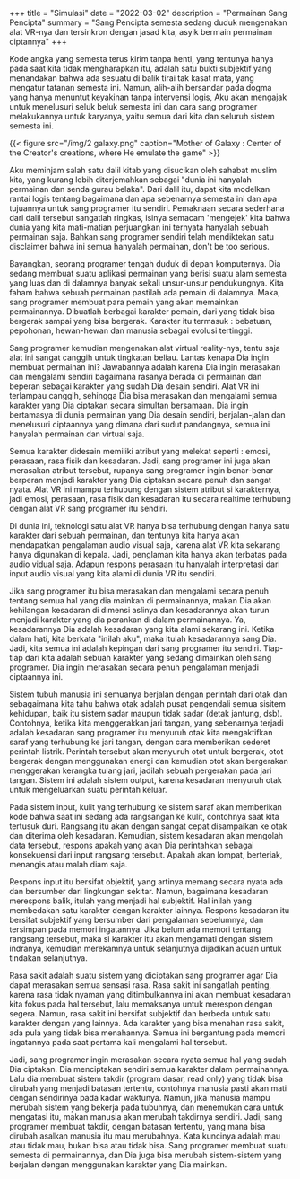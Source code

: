 +++
title = "Simulasi"
date = "2022-03-02"
description = "Permainan Sang Pencipta"
summary = "Sang Pencipta semesta sedang duduk mengenakan alat VR-nya dan tersinkron dengan jasad kita, asyik bermain permainan ciptannya"
+++

Kode angka yang semesta terus kirim tanpa henti, yang tentunya hanya pada saat kita tidak mengharapkan itu, adalah satu bukti subjektif yang menandakan bahwa ada sesuatu di balik tirai tak kasat mata, yang mengatur tatanan semesta ini. Namun, alih-alih bersandar pada dogma yang hanya menuntut keyakinan tanpa intervensi logis, Aku akan mengajak untuk menelusuri seluk beluk semesta ini dan cara sang programer melakukannya untuk karyanya, yaitu semua dari kita dan seluruh sistem semesta ini.

{{< figure src="/img/2 galaxy.png" caption="Mother of Galaxy : Center of the Creator's creations, where He emulate the game" >}}

Aku meminjam salah satu dalil kitab yang disucikan oleh sahabat muslim kita, yang kurang lebih diterjemahkan sebagai "dunia ini hanyalah permainan dan senda gurau belaka". Dari dalil itu, dapat kita modelkan rantai logis tentang bagaimana dan apa sebenarnya semesta ini dan apa tujuannya untuk sang programer itu sendiri. Pemaknaan secara sederhana dari dalil tersebut sangatlah ringkas, isinya semacam 'mengejek' kita bahwa dunia yang kita mati-matian perjuangkan ini ternyata hanyalah sebuah permainan saja. Bahkan sang programer sendiri telah mendiktekan satu disclaimer bahwa ini semua hanyalah permainan, don't be too serious.

Bayangkan, seorang programer tengah duduk di depan komputernya. Dia sedang membuat suatu aplikasi permainan yang berisi suatu alam semesta yang luas dan di dalamnya banyak sekali unsur-unsur pendukungnya. Kita faham bahwa sebuah permainan pastilah ada pemain di dalamnya. Maka, sang programer membuat para pemain yang akan memainkan permainannya. Dibuatlah berbagai karakter pemain, dari yang tidak bisa bergerak sampai yang bisa bergerak. Karakter itu termasuk : bebatuan, pepohonan, hewan-hewan dan manusia sebagai evolusi tertinggi.

Sang programer kemudian mengenakan alat virtual reality-nya, tentu saja alat ini sangat canggih untuk tingkatan beliau. Lantas kenapa Dia ingin membuat permainan ini? Jawabannya adalah karena Dia ingin merasakan dan mengalami sendiri bagaimana rasanya berada di permainan dan beperan sebagai karakter yang sudah Dia desain sendiri. Alat VR ini terlampau canggih, sehingga Dia bisa merasakan dan mengalami semua karakter yang Dia ciptakan secara simultan bersamaan. Dia ingin bertamasya di dunia permainan yang Dia desain sendiri, berjalan-jalan dan menelusuri ciptaannya yang dimana dari sudut pandangnya, semua ini hanyalah permainan dan virtual saja.

Semua karakter didesain memiliki atribut yang melekat seperti : emosi, perasaan, rasa fisik dan kesadaran. Jadi, sang programer ini juga akan merasakan atribut tersebut, rupanya sang programer ingin benar-benar berperan menjadi karakter yang Dia ciptakan secara penuh dan sangat nyata. Alat VR ini mampu terhubung dengan sistem atribut si karakternya, jadi emosi, perasaan, rasa fisik dan kesadaran itu secara realtime terhubung dengan alat VR sang programer itu sendiri.

Di dunia ini, teknologi satu alat VR hanya bisa terhubung dengan hanya satu karakter dari sebuah permainan, dan tentunya kita hanya akan mendapatkan pengalaman audio visual saja, karena alat VR kita sekarang hanya digunakan di kepala. Jadi, penglaman kita hanya akan terbatas pada audio vidual saja. Adapun respons perasaan itu hanyalah interpretasi dari input audio visual yang kita alami di dunia VR itu sendiri.

Jika sang programer itu bisa merasakan dan mengalami secara penuh tentang semua hal yang dia mainkan di permainannya, makan Dia akan kehilangan kesadaran di dimensi aslinya dan kesadarannya akan turun menjadi karakter yang dia perankan di dalam permainannya. Ya, kesadarannya Dia adalah kesadaran yang kita alami sekarang ini. Ketika dalam hati, kita berkata "inilah aku", maka itulah kesadarannya sang Dia. Jadi, kita semua ini adalah kepingan dari sang programer itu sendiri. Tiap-tiap dari kita adalah sebuah karakter yang sedang dimainkan oleh sang programer. Dia ingin merasakan secara penuh pengalaman menjadi ciptaannya ini.

Sistem tubuh manusia ini semuanya berjalan dengan perintah dari otak dan sebagaimana kita tahu bahwa otak adalah pusat pengendali semua sisitem kehidupan, baik itu sistem sadar maupun tidak sadar (detak jantung, dsb). Contohnya, ketika kita menggerakkan jari tangan, yang sebenarnya terjadi adalah kesadaran sang programer itu menyuruh otak kita mengaktifkan saraf yang terhubung ke jari tangan, dengan cara memberikan sederet perintah listrik. Perintah tersebut akan menyuruh otot untuk bergerak, otot bergerak dengan menggunakan energi dan kemudian otot akan bergerakan menggerakan kerangka tulang jari, jadilah sebuah pergerakan pada jari tangan. Sistem ini adalah sistem output, karena kesadaran menyuruh otak untuk mengeluarkan suatu perintah keluar.

Pada sistem input, kulit yang terhubung ke sistem saraf akan memberikan kode bahwa saat ini sedang ada rangsangan ke kulit, contohnya saat kita tertusuk duri. Rangsang itu akan dengan sangat cepat disampaikan ke otak dan diterima oleh kesadaran. Kemudian, sistem kesadaran akan mengolah data tersebut, respons apakah yang akan Dia perintahkan sebagai konsekuensi dari input rangsang tersebut. Apakah akan lompat, berteriak, menangis atau malah diam saja.

Respons input itu bersifat objektif, yang artinya memang secara nyata ada dan bersumber dari lingkungan sekitar. Namun, bagaimana kesadaran merespons balik, itulah yang menjadi hal subjektif. Hal inilah yang membedakan satu karakter dengan karakter lainnya. Respons kesadaran itu bersifat subjektif yang bersumber dari pengalaman sebelumnya, dan tersimpan pada memori ingatannya. Jika belum ada memori tentang rangsang tersebut, maka si karakter itu akan mengamati dengan sistem indranya, kemudian merekamnya untuk selanjutnya dijadikan acuan untuk tindakan selanjutnya.

Rasa sakit adalah suatu sistem yang diciptakan sang programer agar Dia dapat merasakan semua sensasi rasa. Rasa sakit ini sangatlah penting, karena rasa tidak nyaman yang ditimbulkannya ini akan membuat kesadaran kita fokus pada hal tersebut, lalu memaksanya untuk merespon dengan segera. Namun, rasa sakit ini bersifat subjektif dan berbeda untuk satu karakter dengan yang lainnya. Ada karakter yang bisa menahan rasa sakit, ada pula yang tidak bisa menahannya. Semua ini bergantung pada memori ingatannya pada saat pertama kali mengalami hal tersebut.

Jadi, sang programer ingin merasakan secara nyata semua hal yang sudah Dia ciptakan. Dia menciptakan sendiri semua karakter dalam permainannya. Lalu dia membuat sistem takdir (program dasar, read only) yang tidak bisa dirubah yang menjadi batasan tertentu, contohnya manusia pasti akan mati dengan sendirinya pada kadar waktunya. Namun, jika manusia mampu merubah sistem yang bekerja pada tubuhnya, dan menemukan cara untuk mengatasi itu, makan manusia akan merubah takdirnya sendiri. Jadi, sang programer membuat takdir, dengan batasan tertentu, yang mana bisa dirubah asalkan manusia itu mau merubahnya. Kata kuncinya adalah mau atau tidak mau, bukan bisa atau tidak bisa. Sang programer membuat suatu semesta di permainannya, dan Dia juga bisa merubah sistem-sistem yang berjalan dengan menggunakan karakter yang Dia mainkan.